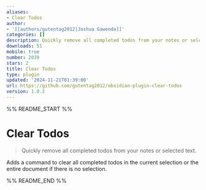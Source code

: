 ```yaml
---
aliases:
- Clear Todos
author:
- '[[authors/gutentag2012|Joshua Gawenda]]'
categories: []
description: Quickly remove all completed todos from your notes or selected text.
downloads: 51
mobile: true
number: 2039
stars: 2
title: Clear Todos
type: plugin
updated: '2024-11-21T01:39:00'
url: https://github.com/gutentag2012/obsidian-plugin-clear-todos
version: 1.0.2
---
```


%% README_START %%

# Clear Todos

> Quickly remove all completed todos from your notes or selected text.

Adds a command to clear all completed todos in the current selection or the entire document if there is no selection.


%% README_END %%